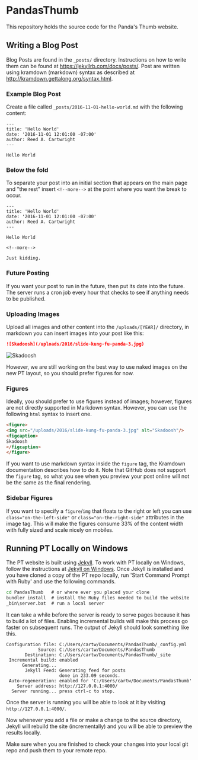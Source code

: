 # PandasThumb
This repository holds the source code for the Panda's Thumb website.

## Writing a Blog Post

Blog Posts are found in the `_posts/` directory.  Instructions on how to write them can be found at https://jekyllrb.com/docs/posts/.  Post are written using kramdown (markdown) syntax as described at http://kramdown.gettalong.org/syntax.html.


### Example Blog Post
Create a file called `_posts/2016-11-01-hello-world.md` with the following content:

```
---
title: 'Hello World'
date: '2016-11-01 12:01:00 -07:00'
author: Reed A. Cartwright
---

Hello World
```

### Below the fold
To separate your post into an initial section that appears on the main page and "the rest" insert `<!--more-->` at the point where you want the break to occur.

```
---
title: 'Hello World'
date: '2016-11-01 12:01:00 -07:00'
author: Reed A. Cartwright
---

Hello World

<!--more-->

Just kidding.
```

### Future Posting

If you want your post to run in the future, then put its date into the future. The server runs a cron job every hour that checks to see if anything needs to be published.

### Uploading Images

Upload all images and other content into the `/uploads/[YEAR]/` directory, in markdown you can insert images into your post like this:


```markdown
![Skadoosh](/uploads/2016/slide-kung-fu-panda-3.jpg)
```

![Skadoosh](/uploads/2016/slide-kung-fu-panda-3.jpg)

However, we are still working on the best way to use naked images on the new PT layout, so you should prefer figures for now.

### Figures

Ideally, you should prefer to use figures instead of images; however, figures are not directly supported in Markdown syntax.  However, you can use the following `html` syntax to insert one.

```html
<figure>
<img src="/uploads/2016/slide-kung-fu-panda-3.jpg" alt="Skadoosh"/>
<figcaption>
Skadoosh
</figcaption>
</figure>
```

If you want to use markdown syntax inside the `figure` tag, the Kramdown documentation describes how to do it.  Note that GitHub does not support the `figure` tag, so what you see when you preview your post online will not be the same as the final rendering.

### Sidebar Figures

If you want to specify a `figure`/`img` that floats to the right or left you can use `class="on-the-left-side"` or `class="on-the-right-side"` attributes in the image tag. This will make the figures consume 33% of the content width with fully sized and scale nicely on mobiles.

## Running PT Locally on Windows

The PT website is built using [Jekyll](https://jekyllrb.com/). To work with PT locally on Windows, follow the instructions at [Jekyll on Windows](https://jekyllrb.com/docs/installation/windows/).  Once Jekyll is installed and you have cloned a copy of the PT repo locally, run 'Start Command Prompt with Ruby' and use the following commands.

```bat
cd PandasThumb   # or where ever you placed your clone
bundler install  # install the Ruby files needed to build the website
_bin\server.bat  # run a local server
```

It can take a while before the server is ready to serve pages because it has to build a lot of files. Enabling incremental builds will make this process go faster on subsequent runs. The output of Jekyll should look something like this.

```
Configuration file: C:/Users/cartw/Documents/PandasThumb/_config.yml
            Source: C:/Users/cartw/Documents/PandasThumb
       Destination: C:/Users/cartw/Documents/PandasThumb/_site
 Incremental build: enabled
      Generating... 
       Jekyll Feed: Generating feed for posts
                    done in 233.09 seconds.
 Auto-regeneration: enabled for 'C:/Users/cartw/Documents/PandasThumb'
    Server address: http://127.0.0.1:4000/
  Server running... press ctrl-c to stop.
```

Once the server is running you will be able to look at it by visiting `http://127.0.0.1:4000/`.

Now whenever you add a file or make a change to the source directory, Jekyll will rebuild the site (incrementally) and you will be able to preview the results locally.

Make sure when you are finished to check your changes into your local git repo and push them to your remote repo.
